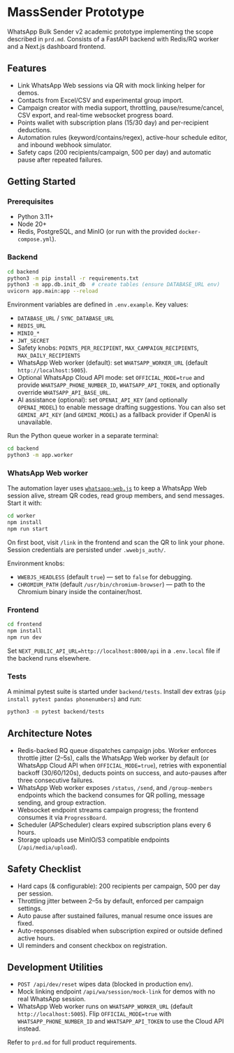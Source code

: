 # MassSender Prototype

WhatsApp Bulk Sender v2 academic prototype implementing the scope described in `prd.md`. Consists of a FastAPI backend with Redis/RQ worker and a Next.js dashboard frontend.

## Features

- Link WhatsApp Web sessions via QR with mock linking helper for demos.
- Contacts from Excel/CSV and experimental group import.
- Campaign creator with media support, throttling, pause/resume/cancel, CSV export, and real-time websocket progress board.
- Points wallet with subscription plans (15/30 day) and per-recipient deductions.
- Automation rules (keyword/contains/regex), active-hour schedule editor, and inbound webhook simulator.
- Safety caps (200 recipients/campaign, 500 per day) and automatic pause after repeated failures.

## Getting Started

### Prerequisites

- Python 3.11+
- Node 20+
- Redis, PostgreSQL, and MinIO (or run with the provided `docker-compose.yml`).

### Backend

```bash
cd backend
python3 -m pip install -r requirements.txt
python3 -m app.db.init_db  # create tables (ensure DATABASE_URL env)
uvicorn app.main:app --reload
```

Environment variables are defined in `.env.example`. Key values:

- `DATABASE_URL` / `SYNC_DATABASE_URL`
- `REDIS_URL`
- `MINIO_*`
- `JWT_SECRET`
- Safety knobs: `POINTS_PER_RECIPIENT`, `MAX_CAMPAIGN_RECIPIENTS`, `MAX_DAILY_RECIPIENTS`
- WhatsApp Web worker (default): set `WHATSAPP_WORKER_URL` (default `http://localhost:5005`).
- Optional WhatsApp Cloud API mode: set `OFFICIAL_MODE=true` and provide `WHATSAPP_PHONE_NUMBER_ID`, `WHATSAPP_API_TOKEN`, and optionally override `WHATSAPP_API_BASE_URL`.
- AI assistance (optional): set `OPENAI_API_KEY` (and optionally `OPENAI_MODEL`) to enable message drafting suggestions. You can also set `GEMINI_API_KEY` (and `GEMINI_MODEL`) as a fallback provider if OpenAI is unavailable.

Run the Python queue worker in a separate terminal:

```bash
cd backend
python3 -m app.worker
```

### WhatsApp Web worker

The automation layer uses [`whatsapp-web.js`](https://wwebjs.dev/) to keep a WhatsApp Web session alive, stream QR codes, read group members, and send messages. Start it with:

```bash
cd worker
npm install
npm run start
```

On first boot, visit `/link` in the frontend and scan the QR to link your phone. Session credentials are persisted under `.wwebjs_auth/`.

Environment knobs:

- `WWEBJS_HEADLESS` (default `true`) — set to `false` for debugging.
- `CHROMIUM_PATH` (default `/usr/bin/chromium-browser`) — path to the Chromium binary inside the container/host.

### Frontend

```bash
cd frontend
npm install
npm run dev
```

Set `NEXT_PUBLIC_API_URL=http://localhost:8000/api` in a `.env.local` file if the backend runs elsewhere.

### Tests

A minimal pytest suite is started under `backend/tests`. Install dev extras (`pip install pytest pandas phonenumbers`) and run:

```bash
python3 -m pytest backend/tests
```

## Architecture Notes

- Redis-backed RQ queue dispatches campaign jobs. Worker enforces throttle jitter (2–5s), calls the WhatsApp Web worker by default (or WhatsApp Cloud API when `OFFICIAL_MODE=true`), retries with exponential backoff (30/60/120s), deducts points on success, and auto-pauses after three consecutive failures.
- WhatsApp Web worker exposes `/status`, `/send`, and `/group-members` endpoints which the backend consumes for QR polling, message sending, and group extraction.
- Websocket endpoint streams campaign progress; the frontend consumes it via `ProgressBoard`.
- Scheduler (APScheduler) clears expired subscription plans every 6 hours.
- Storage uploads use MinIO/S3 compatible endpoints (`/api/media/upload`).

## Safety Checklist

- Hard caps (& configurable): 200 recipients per campaign, 500 per day per session.
- Throttling jitter between 2–5s by default, enforced per campaign settings.
- Auto pause after sustained failures, manual resume once issues are fixed.
- Auto-responses disabled when subscription expired or outside defined active hours.
- UI reminders and consent checkbox on registration.

## Development Utilities

- `POST /api/dev/reset` wipes data (blocked in production env).
- Mock linking endpoint `/api/wa/session/mock-link` for demos with no real WhatsApp session.
- WhatsApp Web worker runs on `WHATSAPP_WORKER_URL` (default `http://localhost:5005`). Flip `OFFICIAL_MODE=true` with `WHATSAPP_PHONE_NUMBER_ID` and `WHATSAPP_API_TOKEN` to use the Cloud API instead.

Refer to `prd.md` for full product requirements.
